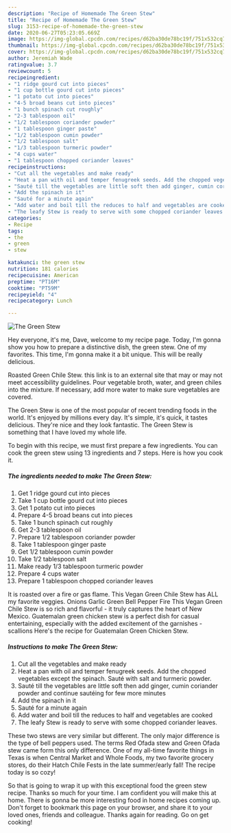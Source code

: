 ```yaml
---
description: "Recipe of Homemade The Green Stew"
title: "Recipe of Homemade The Green Stew"
slug: 3153-recipe-of-homemade-the-green-stew
date: 2020-06-27T05:23:05.669Z
image: https://img-global.cpcdn.com/recipes/d62ba30de78bc19f/751x532cq70/the-green-stew-recipe-main-photo.jpg
thumbnail: https://img-global.cpcdn.com/recipes/d62ba30de78bc19f/751x532cq70/the-green-stew-recipe-main-photo.jpg
cover: https://img-global.cpcdn.com/recipes/d62ba30de78bc19f/751x532cq70/the-green-stew-recipe-main-photo.jpg
author: Jeremiah Wade
ratingvalue: 3.7
reviewcount: 5
recipeingredient:
- "1 ridge gourd cut into pieces"
- "1 cup bottle gourd cut into pieces"
- "1 potato cut into pieces"
- "4-5 broad beans cut into pieces"
- "1 bunch spinach cut roughly"
- "2-3 tablespoon oil"
- "1/2 tablespoon coriander powder"
- "1 tablespoon ginger paste"
- "1/2 tablespoon cumin powder"
- "1/2 tablespoon salt"
- "1/3 tablespoon turmeric powder"
- "4 cups water"
- "1 tablespoon chopped coriander leaves"
recipeinstructions:
- "Cut all the vegetables and make ready"
- "Heat a pan with oil and temper fenugreek seeds. Add the chopped vegetables except the spinach. Sauté with salt and turmeric powder."
- "Sauté till the vegetables are little soft then add ginger, cumin coriander powder and continue sautéing for few more minutes"
- "Add the spinach in it"
- "Sauté for a minute again"
- "Add water and boil till the reduces to half and vegetables are cooked"
- "The leafy Stew is ready to serve with some chopped coriander leaves."
categories:
- Recipe
tags:
- the
- green
- stew

katakunci: the green stew 
nutrition: 181 calories
recipecuisine: American
preptime: "PT16M"
cooktime: "PT59M"
recipeyield: "4"
recipecategory: Lunch

---
```



![The Green Stew](https://img-global.cpcdn.com/recipes/d62ba30de78bc19f/751x532cq70/the-green-stew-recipe-main-photo.jpg)

Hey everyone, it's me, Dave, welcome to my recipe page. Today, I'm gonna show you how to prepare a distinctive dish, the green stew. One of my favorites. This time, I'm gonna make it a bit unique. This will be really delicious.

Roasted Green Chile Stew. this link is to an external site that may or may not meet accessibility guidelines. Pour vegetable broth, water, and green chiles into the mixture. If necessary, add more water to make sure vegetables are covered.

The Green Stew is one of the most popular of recent trending foods in the world. It's enjoyed by millions every day. It's simple, it's quick, it tastes delicious. They're nice and they look fantastic. The Green Stew is something that I have loved my whole life.


To begin with this recipe, we must first prepare a few ingredients. You can cook the green stew using 13 ingredients and 7 steps. Here is how you cook it.

<!--inarticleads1-->

##### The ingredients needed to make The Green Stew:

1. Get 1 ridge gourd cut into pieces
1. Take 1 cup bottle gourd cut into pieces
1. Get 1 potato cut into pieces
1. Prepare 4-5 broad beans cut into pieces
1. Take 1 bunch spinach cut roughly
1. Get 2-3 tablespoon oil
1. Prepare 1/2 tablespoon coriander powder
1. Take 1 tablespoon ginger paste
1. Get 1/2 tablespoon cumin powder
1. Take 1/2 tablespoon salt
1. Make ready 1/3 tablespoon turmeric powder
1. Prepare 4 cups water
1. Prepare 1 tablespoon chopped coriander leaves


It is roasted over a fire or gas flame. This Vegan Green Chile Stew has ALL my favorite veggies. Onions Garlic Green Bell Pepper Fire This Vegan Green Chile Stew is so rich and flavorful - it truly captures the heart of New Mexico. Guatemalan green chicken stew is a perfect dish for casual entertaining, especially with the added excitement of the garnishes - scallions Here&#39;s the recipe for Guatemalan Green Chicken Stew. 

<!--inarticleads2-->

##### Instructions to make The Green Stew:

1. Cut all the vegetables and make ready
1. Heat a pan with oil and temper fenugreek seeds. Add the chopped vegetables except the spinach. Sauté with salt and turmeric powder.
1. Sauté till the vegetables are little soft then add ginger, cumin coriander powder and continue sautéing for few more minutes
1. Add the spinach in it
1. Sauté for a minute again
1. Add water and boil till the reduces to half and vegetables are cooked
1. The leafy Stew is ready to serve with some chopped coriander leaves.


These two stews are very similar but different. The only major difference is the type of bell peppers used. The terms Red Ofada stew and Green Ofada stew came form this only difference. One of my all-time favorite things in Texas is when Central Market and Whole Foods, my two favorite grocery stores, do their Hatch Chile Fests in the late summer/early fall! The recipe today is so cozy! 

So that is going to wrap it up with this exceptional food the green stew recipe. Thanks so much for your time. I am confident you will make this at home. There is gonna be more interesting food in home recipes coming up. Don't forget to bookmark this page on your browser, and share it to your loved ones, friends and colleague. Thanks again for reading. Go on get cooking!
